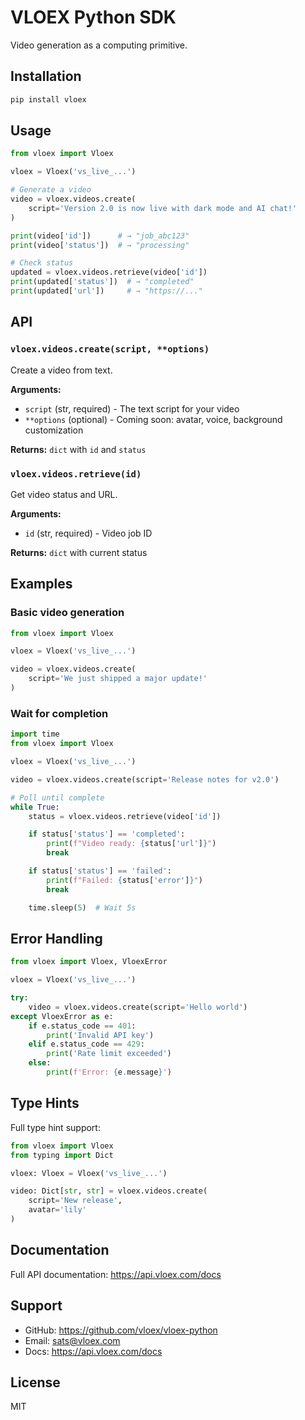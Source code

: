# VLOEX Python SDK

Video generation as a computing primitive.

## Installation

```bash
pip install vloex
```

## Usage

```python
from vloex import Vloex

vloex = Vloex('vs_live_...')

# Generate a video
video = vloex.videos.create(
    script='Version 2.0 is now live with dark mode and AI chat!'
)

print(video['id'])      # → "job_abc123"
print(video['status'])  # → "processing"

# Check status
updated = vloex.videos.retrieve(video['id'])
print(updated['status'])  # → "completed"
print(updated['url'])     # → "https://..."
```

## API

### `vloex.videos.create(script, **options)`

Create a video from text.

**Arguments:**
- `script` (str, required) - The text script for your video
- `**options` (optional) - Coming soon: avatar, voice, background customization

**Returns:** `dict` with `id` and `status`

### `vloex.videos.retrieve(id)`

Get video status and URL.

**Arguments:**
- `id` (str, required) - Video job ID

**Returns:** `dict` with current status

## Examples

### Basic video generation

```python
from vloex import Vloex

vloex = Vloex('vs_live_...')

video = vloex.videos.create(
    script='We just shipped a major update!'
)
```

### Wait for completion

```python
import time
from vloex import Vloex

vloex = Vloex('vs_live_...')

video = vloex.videos.create(script='Release notes for v2.0')

# Poll until complete
while True:
    status = vloex.videos.retrieve(video['id'])

    if status['status'] == 'completed':
        print(f"Video ready: {status['url']}")
        break

    if status['status'] == 'failed':
        print(f"Failed: {status['error']}")
        break

    time.sleep(5)  # Wait 5s
```

## Error Handling

```python
from vloex import Vloex, VloexError

vloex = Vloex('vs_live_...')

try:
    video = vloex.videos.create(script='Hello world')
except VloexError as e:
    if e.status_code == 401:
        print('Invalid API key')
    elif e.status_code == 429:
        print('Rate limit exceeded')
    else:
        print(f'Error: {e.message}')
```

## Type Hints

Full type hint support:

```python
from vloex import Vloex
from typing import Dict

vloex: Vloex = Vloex('vs_live_...')

video: Dict[str, str] = vloex.videos.create(
    script='New release',
    avatar='lily'
)
```

## Documentation

Full API documentation: https://api.vloex.com/docs

## Support

- GitHub: https://github.com/vloex/vloex-python
- Email: sats@vloex.com
- Docs: https://api.vloex.com/docs

## License

MIT
